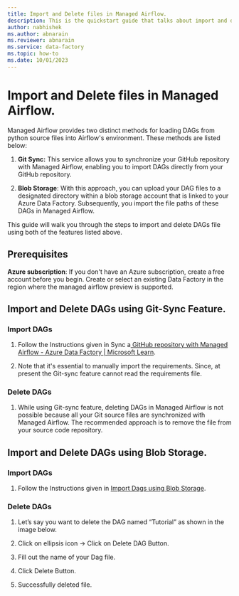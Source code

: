 ```yaml
---
title: Import and Delete files in Managed Airflow.
description: This is the quickstart guide that talks about import and delete files in Managed Airflow
author: nabhishek
ms.author: abnarain
ms.reviewer: abnarain
ms.service: data-factory
ms.topic: how-to
ms.date: 10/01/2023
---
```



# Import and Delete files in Managed Airflow.

Managed Airflow provides two distinct methods for loading DAGs from python source files into Airflow's environment. These methods are listed below:

1. **Git Sync:** This service allows you to synchronize your GitHub repository with Managed Airflow, enabling you to import DAGs directly from your GitHub repository.

1. **Blob Storage**: With this approach, you can upload your DAG files to a designated directory within a blob storage account that is linked to your Azure Data Factory. Subsequently, you import the file paths of these DAGs in Managed Airflow.

This guide will walk you through the steps to import and delete DAGs file using both of the features listed above.  

## Prerequisites

**Azure subscription**: If you don't have an Azure subscription, create a free account before you begin. Create or select an existing Data Factory in the region where the managed airflow preview is supported.

## Import and Delete DAGs using Git-Sync Feature. 

### Import DAGs 

1. Follow the Instructions given in Sync a[ GitHub repository with Managed Airflow - Azure Data Factory | Microsoft Learn](/azure/data-factory/airflow-sync-github-repository). 

1. Note that it's essential to manually import the requirements.  Since, at present the Git-sync feature cannot read the requirements file.

### Delete DAGs 

1. While using Git-sync feature, deleting DAGs in Managed Airflow is not possible because all your Git source files are synchronized with Managed Airflow. The recommended approach is to remove the file from your source code repository. 

## Import and Delete DAGs using Blob Storage. 

### Import DAGs

1. Follow the Instructions given in [Import Dags using Blob Storage](/azure/data-factory/how-does-managed-airflow-work).

### Delete DAGs

1. Let’s say you want to delete the DAG named “Tutorial” as shown in the image below. 

1. Click on ellipsis icon -> Click on Delete DAG Button. 

1. Fill out the name of your Dag file. 

1. Click Delete Button. 

1. Successfully deleted file. 

